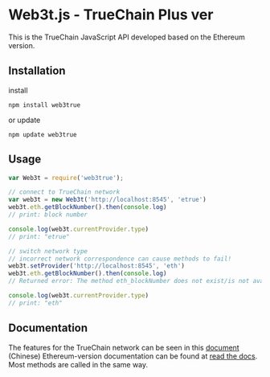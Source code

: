 # Web3t.js - TrueChain Plus ver

This is the TrueChain JavaScript API developed based on the Ethereum version.

## Installation

install

```
npm install web3true
```

or update

```
npm update web3true
```

## Usage

```JavaScript
var Web3t = require('web3true');

// connect to TrueChain network
var web3t = new Web3t('http://localhost:8545', 'etrue')
web3t.eth.getBlockNumber().then(console.log)
// print: block number

console.log(web3t.currentProvider.type)
// print: "etrue"

// switch network type
// incorrect network correspondence can cause methods to fail!
web3t.setProvider('http://localhost:8545', 'eth')
web3t.eth.getBlockNumber().then(console.log)
// Returned error: The method eth_blockNumber does not exist/is not available

console.log(web3t.currentProvider.type)
// print: "eth"
```

## Documentation
The features for the TrueChain network can be seen in this [document][docs] (Chinese)
Ethereum-version documentation can be found at [read the docs][eth-docs]. Most methods are called in the same way.

[docs]: https://web3tjs.readthedocs.io/zh/latest/
[eth-docs]: http://web3js.readthedocs.io/en/1.0/
